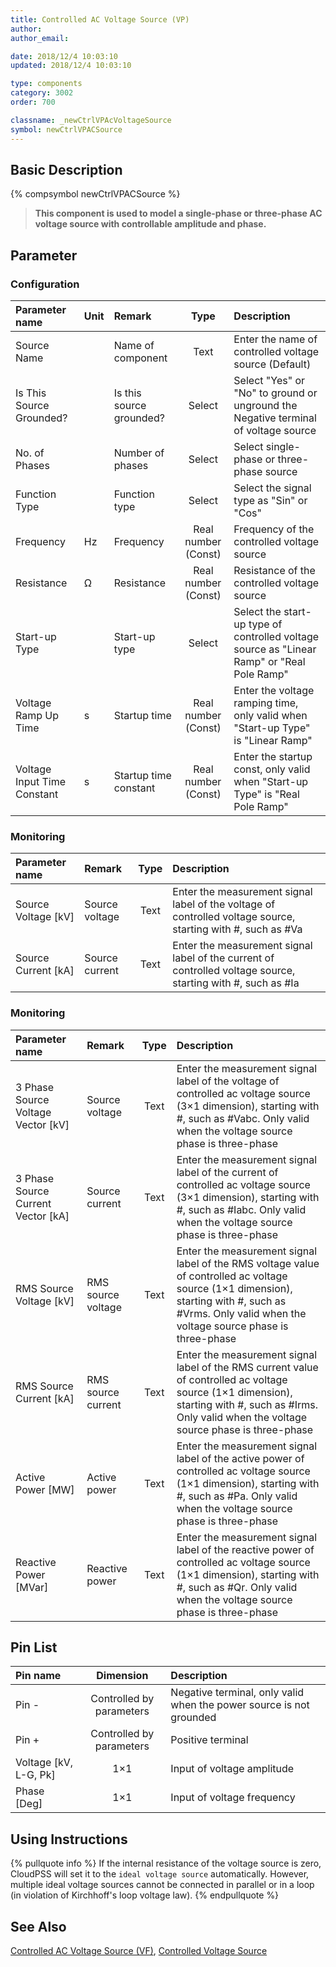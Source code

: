 ```yaml
---
title: Controlled AC Voltage Source (VP)
author: 
author_email:

date: 2018/12/4 10:03:10
updated: 2018/12/4 10:03:10

type: components
category: 3002
order: 700

classname: _newCtrlVPAcVoltageSource
symbol: newCtrlVPACSource
---
```

## Basic Description
{% compsymbol newCtrlVPACSource %}

> **This component is used to model a single-phase or three-phase AC voltage source with controllable amplitude and phase.**

## Parameter
### Configuration
| Parameter name | Unit | Remark | Type | Description |
| :--- | :--- | :--- | :--: | :--- |
| Source Name |  | Name of component | Text | Enter the name of controlled voltage source (Default) |
| Is This Source Grounded? |  | Is this source grounded? | Select | Select "Yes" or "No" to ground or unground the Negative terminal of voltage source |
| No. of Phases |  | Number of phases | Select | Select single-phase or three-phase source |
| Function Type |  | Function type | Select |  Select the signal type as "Sin" or "Cos" |
| Frequency | Hz | Frequency | Real number (Const) | Frequency of the controlled voltage source |
| Resistance | Ω | Resistance | Real number (Const) | Resistance of the controlled voltage source |
| Start-up Type |  | Start-up type | Select | Select the start-up type of controlled voltage source as "Linear Ramp" or "Real Pole Ramp" |
| Voltage Ramp Up Time | s | Startup time | Real number (Const) | Enter the voltage ramping time, only valid when "Start-up Type" is "Linear Ramp" |
| Voltage Input Time Constant | s | Startup time constant | Real number (Const) | Enter the startup const, only valid when "Start-up Type" is "Real Pole Ramp"  |

### Monitoring
| Parameter name | Remark | Type | Description |
| :--- | :--- | :--: | :--- |
| Source Voltage \[kV\] | Source voltage | Text | Enter the measurement signal label of the voltage of controlled voltage source, starting with #, such as #Va |
| Source Current \[kA\] | Source current | Text | Enter the measurement signal label of the current of controlled voltage source, starting with #, such as #Ia |

### Monitoring
| Parameter name | Remark | Type | Description |
| :--- | :--- | :--: | :--- |
| 3 Phase Source Voltage Vector \[kV\] | Source voltage | Text | Enter the measurement signal label of the voltage of controlled ac voltage source (3×1 dimension), starting with #, such as #Vabc. Only valid when the voltage source phase is three-phase |
| 3 Phase Source Current Vector \[kA\] | Source current | Text | Enter the measurement signal label of the current of controlled ac voltage source (3×1 dimension), starting with #, such as #Iabc. Only valid when the voltage source phase is three-phase |
| RMS Source Voltage \[kV\] | RMS source voltage | Text | Enter the measurement signal label of the RMS voltage value of controlled ac voltage source (1×1 dimension), starting with #, such as #Vrms. Only valid when the voltage source phase is three-phase |
| RMS Source Current \[kA\] | RMS source current | Text | Enter the measurement signal label of the RMS current value of controlled ac voltage source (1×1 dimension), starting with #, such as #Irms. Only valid when the voltage source phase is three-phase |
| Active Power \[MW\] | Active power | Text | Enter the measurement signal label of the active power of controlled ac voltage source (1×1 dimension), starting with #, such as #Pa. Only valid when the voltage source phase is three-phase |
| Reactive Power \[MVar\] | Reactive power | Text | Enter the measurement signal label of the reactive power of controlled ac voltage source (1×1 dimension), starting with #, such as #Qr. Only valid when the voltage source phase is three-phase |


## Pin List

| Pin name | Dimension | Description |
| :--- | :--:  | :--- |
| Pin - | Controlled by parameters | Negative terminal, only valid when the power source is not grounded |
| Pin + | Controlled by parameters | Positive terminal |
| Voltage \[kV, L-G, Pk\] | 1×1 | Input of voltage amplitude |
| Phase \[Deg\] | 1×1 | Input of voltage frequency |

## Using Instructions

{% pullquote info %}
If the internal resistance of the voltage source is zero, CloudPSS will set it to the `ideal voltage source` automatically. However, multiple ideal voltage sources cannot be connected in parallel or in a loop (in violation of Kirchhoff's loop voltage law).
{% endpullquote %}


## See Also

[Controlled AC Voltage Source (VF)](comp_newCtrlAcVoltageSource.md), [Controlled Voltage Source](comp_newCtrlVoltageSource.md)

